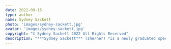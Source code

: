 ```yaml
---
date: 2022-09-15
type: author
name: Sydney Sackett
photo: 'images/sydney-sackett.jpg'
avatar: 'images/sydney-sackett.jpg'
copyright: "© Sydney Sackett 2022 All Rights Reserved"
description: "***Sydney Sackett*** (she/her) *is a newly graduated speculative fiction author and poet with experience in true crime journalism at* Murder Murder News. *Some of her work appears in* Etherea, Menacing Hedge, Radon Journal, *and* Not One of Us. *She can be found at [sydneybsackett.wixsite.com](https://sydneybsackett.wixsite.com/website), where she's hoping to nab someone's stories to edit.*"
---
```


